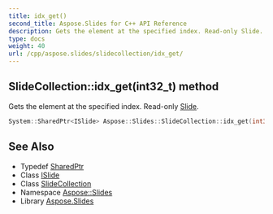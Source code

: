 ```yaml
---
title: idx_get()
second_title: Aspose.Slides for C++ API Reference
description: Gets the element at the specified index. Read-only Slide.
type: docs
weight: 40
url: /cpp/aspose.slides/slidecollection/idx_get/
---
```

## SlideCollection::idx_get(int32_t) method


Gets the element at the specified index. Read-only [Slide](../../slide/).

```cpp
System::SharedPtr<ISlide> Aspose::Slides::SlideCollection::idx_get(int32_t index) override
```

## See Also

* Typedef [SharedPtr](../../system/sharedptr/)
* Class [ISlide](../islide/)
* Class [SlideCollection](./)
* Namespace [Aspose::Slides](../)
* Library [Aspose.Slides](../../)